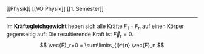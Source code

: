 [[Physik]] [[VO Physik]] [[1. Semester]]

---

Im **Kräftegleichgewicht** heben sich alle Kräfte $F_1-F_n$ auf einen Körper gegenseitig auf: Die resultierende Kraft ist $\vec{F}_r=0$.
$$
\vec{F}_r=0 = \sum\limits_{i}^{n} \vec{F}_n
$$